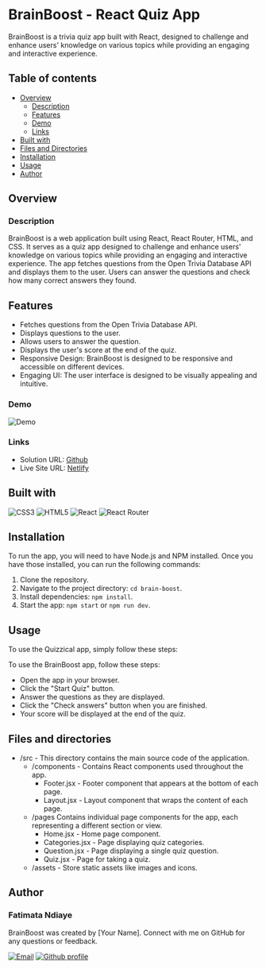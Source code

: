 # BrainBoost - React Quiz App

BrainBoost is a trivia quiz app built with React, designed to challenge and enhance users' knowledge on various topics while providing an engaging and interactive experience.

## Table of contents

- [Overview](#overview)
  - [Description](#description)
  - [Features](#features)
  - [Demo](#demo)
  - [Links](#links)
- [Built with](#built-with)
- [Files and Directories](#files-and-directories)
- [Installation](#installation)
- [Usage](#usage)
- [Author](#author)

## Overview

### Description

BrainBoost is a web application built using React, React Router, HTML, and CSS. It serves as a quiz app designed to challenge and enhance users' knowledge on various topics while providing an engaging and interactive experience. The app fetches questions from the Open Trivia Database API and displays them to the user. Users can answer the questions and check how many correct answers they found.

## Features

- Fetches questions from the Open Trivia Database API.
- Displays questions to the user.
- Allows users to answer the question.
- Displays the user's score at the end of the quiz.
- Responsive Design: BrainBoost is designed to be responsive and accessible on different devices.
- Engaging UI: The user interface is designed to be visually appealing and intuitive.

### Demo

![Demo](demo.gif)

### Links

- Solution URL: [Github](https://github.com/fatima-xs/brain-boost)
- Live Site URL: [Netlify](https://brainboost-fatima.netlify.app/)

## Built with

![CSS3](https://img.shields.io/badge/css3-%231572B6.svg?style=flat&logo=css3&logoColor=white)
![HTML5](https://img.shields.io/badge/html5-%23E34F26.svg?style=flat&logo=html5&logoColor=white)
![React](https://img.shields.io/badge/react-%2320232a.svg?style=flat&logo=react&logoColor=%2361DAFB)
![React Router](https://img.shields.io/badge/react%20router-%2320232a.svg?style=flat&logo=reactrouter&logoColor=%#F7DF1E)

## Installation

To run the app, you will need to have Node.js and NPM installed. Once you have those installed, you can run the following commands:

1. Clone the repository.
2. Navigate to the project directory: `cd brain-boost`.
3. Install dependencies: `npm install`.
4. Start the app: `npm start` or `npm run dev`.

## Usage

To use the Quizzical app, simply follow these steps:

To use the BrainBoost app, follow these steps:

- Open the app in your browser.
- Click the "Start Quiz" button.
- Answer the questions as they are displayed.
- Click the "Check answers" button when you are finished.
- Your score will be displayed at the end of the quiz.

## Files and directories

- /src - This directory contains the main source code of the application.
  - /components - Contains React components used throughout the app.
    - Footer.jsx - Footer component that appears at the bottom of each page.
    - Layout.jsx - Layout component that wraps the content of each page.
  - /pages Contains individual page components for the app, each representing a different section or view.
    - Home.jsx - Home page component.
    - Categories.jsx - Page displaying quiz categories.
    - Question.jsx - Page displaying a single quiz question.
    - Quiz.jsx - Page for taking a quiz.
  - /assets - Store static assets like images and icons.

## Author

### Fatimata Ndiaye

BrainBoost was created by [Your Name]. Connect with me on GitHub for any questions or feedback.

[![Email](https://img.shields.io/badge/-Gmail-c14438?style=flat&logo=Gmail&logoColor=white)](mailto:fatimanndiaye@gmail.com)
[![Github profile](https://img.shields.io/badge/-Github-343a40?style=flat&logo=github&logoColor=white)](https://github.com/fatima-xs)

